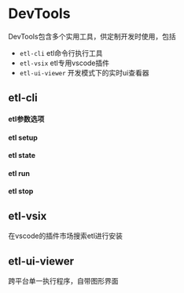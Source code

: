 
# DevTools

DevTools包含多个实用工具，供定制开发时使用，包括

- `etl-cli` etl命令行执行工具
- `etl-vsix` etl专用vscode插件
- `etl-ui-viewer` 开发模式下的实时ui查看器

## etl-cli

#### etl参数选项

#### etl setup

#### etl state

#### etl run

#### etl stop

## etl-vsix

在vscode的插件市场搜索etl进行安装

## etl-ui-viewer

跨平台单一执行程序，自带图形界面